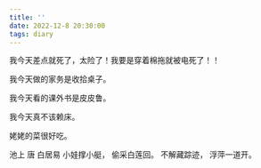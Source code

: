 ```yaml
---
title: ''
date: 2022-12-8 20:30:00
tags: diary
---
```

我今天差点就死了，太险了！我要是穿着棉拖就被电死了！！

我今天做的家务是收拾桌子。

我今天看的课外书是皮皮鲁。

我今天真不该赖床。

姥姥的菜很好吃。

池上 唐 白居易
小娃撑小艇，
偷采白莲回。
不解藏踪迹，
浮萍一道开。
